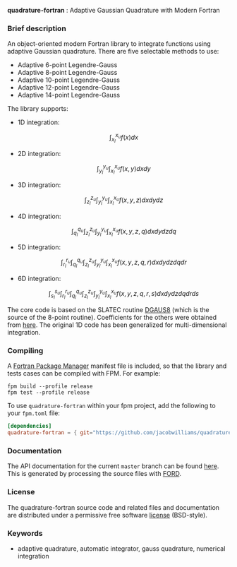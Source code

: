 **quadrature-fortran** : Adaptive Gaussian Quadrature with Modern Fortran

### Brief description

An object-oriented modern Fortran library to integrate functions using adaptive Gaussian quadrature. There are five selectable methods to use:
* Adaptive 6-point Legendre-Gauss
* Adaptive 8-point Legendre-Gauss
* Adaptive 10-point Legendre-Gauss
* Adaptive 12-point Legendre-Gauss
* Adaptive 14-point Legendre-Gauss

The library supports:

* 1D integration:
  ```math
  \int_{x_l}^{x_u} f(x) dx
  ```
* 2D integration:
  ```math
  \int_{y_l}^{y_u} \int_{x_l}^{x_u} f(x,y) dx dy
  ```
* 3D integration:
  ```math
  \int_{z_l}^{z_u} \int_{y_l}^{y_u} \int_{x_l}^{x_u} f(x,y,z) dx dy dz
  ```
* 4D integration:
  ```math
  \int_{q_l}^{q_u} \int_{z_l}^{z_u} \int_{y_l}^{y_u} \int_{x_l}^{x_u} f(x,y,z,q) dx dy dz dq
  ```
* 5D integration:
  ```math
  \int_{r_l}^{r_u} \int_{q_l}^{q_u} \int_{z_l}^{z_u} \int_{y_l}^{y_u} \int_{x_l}^{x_u} f(x,y,z,q,r) dx dy dz dq dr
  ```
* 6D integration:
  ```math
  \int_{s_l}^{s_u} \int_{r_l}^{r_u} \int_{q_l}^{q_u} \int_{z_l}^{z_u} \int_{y_l}^{y_u} \int_{x_l}^{x_u} f(x,y,z,q,r,s) dx dy dz dq dr ds
  ```

The core code is based on the SLATEC routine [DGAUS8](http://www.netlib.org/slatec/src/dgaus8.f) (which is the source of the 8-point routine). Coefficients for the others were obtained from [here](http://processingjs.nihongoresources.com/bezierinfo/legendre-gauss-values.php). The original 1D code has been generalized for multi-dimensional integration.

### Compiling

A [Fortran Package Manager](https://github.com/fortran-lang/fpm) manifest file is included, so that the library and tests cases can be compiled with FPM. For example:

```
fpm build --profile release
fpm test --profile release
```

To use `quadrature-fortran` within your fpm project, add the following to your `fpm.toml` file:
```toml
[dependencies]
quadrature-fortran = { git="https://github.com/jacobwilliams/quadrature-fortran.git" }
```

### Documentation

The API documentation for the current ```master``` branch can be found [here](https://jacobwilliams.github.io/quadrature-fortran/).  This is generated by processing the source files with [FORD](https://github.com/Fortran-FOSS-Programmers/ford).

### License

The quadrature-fortran source code and related files and documentation are distributed under a permissive free software [license](https://github.com/jacobwilliams/quadrature-fortran/blob/master/LICENSE) (BSD-style).

### Keywords

* adaptive quadrature, automatic integrator, gauss quadrature, numerical integration

